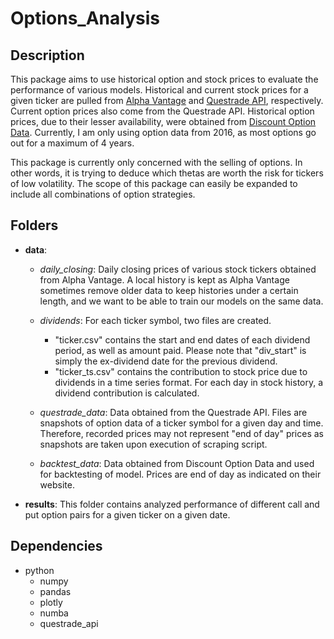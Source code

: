 # Options_Analysis

## Description
This package aims to use historical option and stock prices to evaluate the performance of various models. Historical and current stock prices for a given ticker are pulled from [Alpha Vantage](https://www.alphavantage.co/) and [Questrade API](https://www.questrade.com/api), respectively. Current option prices also come from the Questrade API. Historical option prices, due to their lesser availability, were obtained from [Discount Option Data]( https://discountoptiondata.com/). Currently, I am only using option data from 2016, as most options go out for a maximum of 4 years.

This package is currently only concerned with the selling of options. In other words, it is trying to deduce which thetas are worth the risk for tickers of low volatility. The scope of this package can easily be expanded to include all combinations of option strategies.


## Folders
- **data**:
  - *daily_closing*: Daily closing prices of various stock tickers obtained from Alpha Vantage. A local history is kept as Alpha Vantage sometimes remove older data to keep histories under a certain length, and we want to be able to train our models on the same data.
  
  - *dividends*: For each ticker symbol, two files are created.
      - "ticker.csv" contains the start and end dates of each dividend period, as well as amount paid. Please note that "div_start" is simply the ex-dividend date for the previous dividend.
      - "ticker_ts.csv" contains the contribution to stock price due to dividends in a time series format. For each day in stock history, a dividend contribution is calculated.
      
  - *questrade_data*: Data obtained from the Questrade API. Files are snapshots of option data of a ticker symbol for a given day and time. Therefore, recorded prices may not represent "end of day" prices as snapshots are taken upon execution of scraping script.
  
  - *backtest_data*: Data obtained from Discount Option Data and used for backtesting of model. Prices are end of day as indicated on their website.


- **results**: This folder contains analyzed performance of different call and put option pairs for a given ticker on a given date.


## Dependencies
- python
  - numpy
  - pandas
  - plotly
  - numba
  - questrade_api
